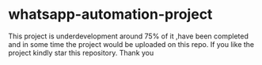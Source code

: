 # whatsapp-automation-project

This project is underdevelopment around 75% of it ,have been completed and in some time the project would be uploaded on this repo.
If you like the project kindly star this repository.
Thank you
